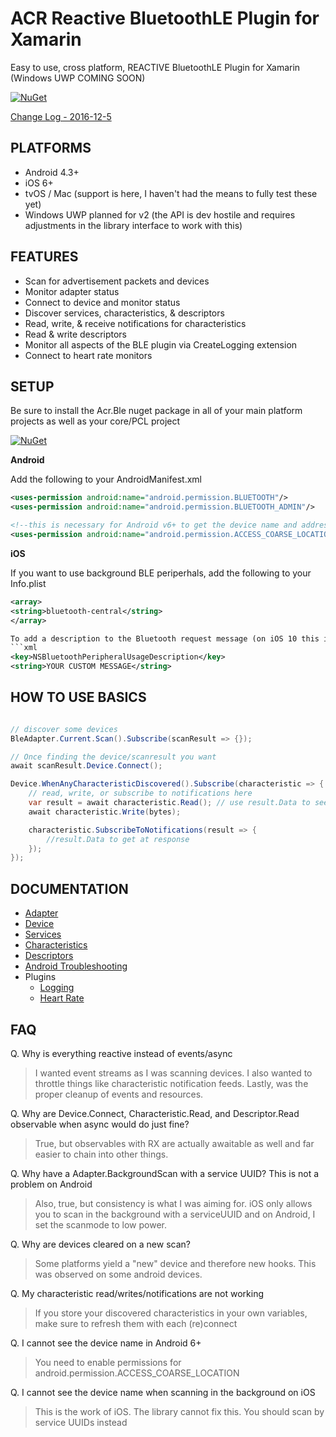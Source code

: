 # ACR Reactive BluetoothLE Plugin for Xamarin
Easy to use, cross platform, REACTIVE BluetoothLE Plugin for Xamarin (Windows UWP COMING SOON)

[![NuGet](https://img.shields.io/nuget/v/Acr.Ble.svg?maxAge=2592000)](https://www.nuget.org/packages/Acr.Ble/)

[Change Log - 2016-12-5](docs/changelog.md)


## PLATFORMS

* Android 4.3+
* iOS 6+
* tvOS / Mac (support is here, I haven't had the means to fully test these yet)
* Windows UWP planned for v2 (the API is dev hostile and requires adjustments in the library interface to work with this)


## FEATURES

* Scan for advertisement packets and devices
* Monitor adapter status
* Connect to device and monitor status
* Discover services, characteristics, & descriptors
* Read, write, & receive notifications for characteristics
* Read & write descriptors
* Monitor all aspects of the BLE plugin via CreateLogging extension
* Connect to heart rate monitors


## SETUP

Be sure to install the Acr.Ble nuget package in all of your main platform projects as well as your core/PCL project

[![NuGet](https://img.shields.io/nuget/v/Acr.Ble.svg?maxAge=2592000)](https://www.nuget.org/packages/Acr.Ble/)

**Android**

Add the following to your AndroidManifest.xml

```xml
<uses-permission android:name="android.permission.BLUETOOTH"/>
<uses-permission android:name="android.permission.BLUETOOTH_ADMIN"/>

<!--this is necessary for Android v6+ to get the device name and address-->
<uses-permission android:name="android.permission.ACCESS_COARSE_LOCATION" />
```

**iOS**

If you want to use background BLE periperhals, add the following to your Info.plist

```xml
<array>
<string>bluetooth-central</string>
</array>

To add a description to the Bluetooth request message (on iOS 10 this is required!)
```xml
<key>NSBluetoothPeripheralUsageDescription</key>
<string>YOUR CUSTOM MESSAGE</string>
```

## HOW TO USE BASICS

```csharp

// discover some devices
BleAdapter.Current.Scan().Subscribe(scanResult => {});

// Once finding the device/scanresult you want
await scanResult.Device.Connect();

Device.WhenAnyCharacteristicDiscovered().Subscribe(characteristic => {
    // read, write, or subscribe to notifications here
    var result = await characteristic.Read(); // use result.Data to see response
    await characteristic.Write(bytes);

    characteristic.SubscribeToNotifications(result => {
    	//result.Data to get at response
    });
});

```


## DOCUMENTATION

* [Adapter](docs/adapter.md)
* [Device](docs/device.md)
* [Services](docs/services.md)
* [Characteristics](docs/characteristics.md)
* [Descriptors](docs/descriptors.md)
* [Android Troubleshooting](docs/android.md)
* Plugins
    * [Logging](docs/logging.md)
    * [Heart Rate](docs/heartrate.md)


## FAQ

Q. Why is everything reactive instead of events/async

> I wanted event streams as I was scanning devices.  I also wanted to throttle things like characteristic notification feeds.  Lastly, was the proper cleanup of events and resources.

Q. Why are Device.Connect, Characteristic.Read, and Descriptor.Read observable when async would do just fine?

> True, but observables with RX are actually awaitable as well and far easier to chain into other things.

Q. Why have a Adapter.BackgroundScan with a service UUID?  This is not a problem on Android

> Also, true, but consistency is what I was aiming for.  iOS only allows you to scan in the background with a serviceUUID and on Android, I set the scanmode to low power.

Q. Why are devices cleared on a new scan?

> Some platforms yield a "new" device and therefore new hooks.  This was observed on some android devices.

Q. My characteristic read/writes/notifications are not working

> If you store your discovered characteristics in your own variables, make sure to refresh them with each (re)connect

Q. I cannot see the device name in Android 6+

> You need to enable permissions for android.permission.ACCESS_COARSE_LOCATION 

Q. I cannot see the device name when scanning in the background on iOS

> This is the work of iOS.  The library cannot fix this.  You should scan by service UUIDs instead